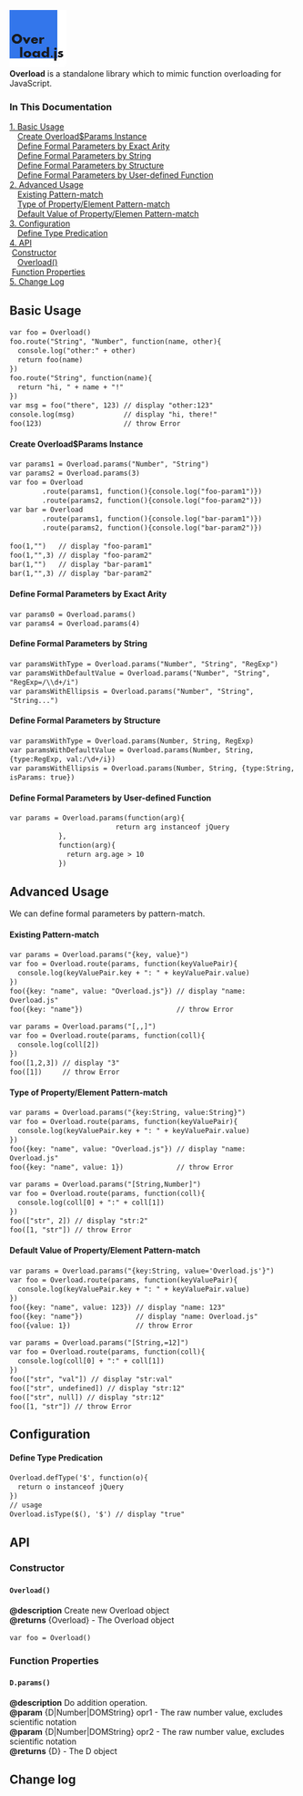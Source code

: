 ![](./logo.jpg)<br/>
**Overload** is a standalone library which to mimic function overloading for JavaScript.

### In This Documentation
[1. Basic Usage](#basic-usage)<br/>
&emsp;[Create Overload$Params Instance](#create-overloadparams-instance)<br/>
&emsp;[Define Formal Parameters by Exact Arity](#define-formal-parameters-by-exact-arity)<br/>
&emsp;[Define Formal Parameters by String](#define-formal-parameters-by-string)<br/>
&emsp;[Define Formal Parameters by Structure](#define-formal-parameters-by-structure)<br/>
&emsp;[Define Formal Parameters by User-defined Function](#define-formal-parameters-by-user-defined-function)<br/>
[2. Advanced Usage](#advanced-usage)<br/>
&emsp;[Existing Pattern-match](#existing-pattern-match)<br/>
&emsp;[Type of Property/Element Pattern-match](#type-of-propertyelement-pattern-match)<br/>
&emsp;[Default Value of Property/Elemen Pattern-match](default-value-of-propertyelement-pattern-match)<br/>
[3. Configuration](#configuration)<br/>
&emsp;[Define Type Predication](#define-type-predication)<br/>
[4. API](#api)<br/>
&nbsp;[Constructor](#constructor)<br/>
&emsp;[Overload()](#Overload)<br/>
&nbsp;[Function Properties](#function-properties)<br/>
[5. Change Log](#change-log)<br/>
## Basic Usage 
```
var foo = Overload()
foo.route("String", "Number", function(name, other){
  console.log("other:" + other)
  return foo(name)
})
foo.route("String", function(name){
  return "hi, " + name + "!"
})
var msg = foo("there", 123) // display "other:123"
console.log(msg)            // display "hi, there!"
foo(123)                    // throw Error
```
#### Create Overload$Params Instance
```
var params1 = Overload.params("Number", "String")
var params2 = Overload.params(3)
var foo = Overload
	    .route(params1, function(){console.log("foo-param1")})
	    .route(params2, function(){console.log("foo-param2")})
var bar = Overload
	    .route(params1, function(){console.log("bar-param1")})
	    .route(params2, function(){console.log("bar-param2")})

foo(1,"")   // display "foo-param1"
foo(1,"",3) // display "foo-param2"
bar(1,"")   // display "bar-param1"
bar(1,"",3) // display "bar-param2"
```
#### Define Formal Parameters by Exact Arity
```
var params0 = Overload.params()
var params4 = Overload.params(4)
```
#### Define Formal Parameters by String
```
var paramsWithType = Overload.params("Number", "String", "RegExp")
var paramsWithDefaultValue = Overload.params("Number", "String", "RegExp=/\\d+/i")
var paramsWithEllipsis = Overload.params("Number", "String", "String...")
```
#### Define Formal Parameters by Structure
```
var paramsWithType = Overload.params(Number, String, RegExp)
var paramsWithDefaultValue = Overload.params(Number, String, {type:RegExp, val:/\d+/i})
var paramsWithEllipsis = Overload.params(Number, String, {type:String, isParams: true})
```
#### Define Formal Parameters by User-defined Function
```
var params = Overload.params(function(arg){
                          return arg instanceof jQuery
			},
			function(arg){
			  return arg.age > 10
			})
```
## Advanced Usage 
We can define formal parameters by pattern-match.<br/>
#### Existing Pattern-match
```
var params = Overload.params("{key, value}")
var foo = Overload.route(params, function(keyValuePair){
  console.log(keyValuePair.key + ": " + keyValuePair.value)
})
foo({key: "name", value: "Overload.js"}) // display "name: Overload.js"
foo({key: "name"})                       // throw Error
```
```
var params = Overload.params("[,,]")
var foo = Overload.route(params, function(coll){
  console.log(coll[2])
})
foo([1,2,3]) // display "3"
foo([1])     // throw Error
```
#### Type of Property/Element Pattern-match
```
var params = Overload.params("{key:String, value:String}")
var foo = Overload.route(params, function(keyValuePair){
  console.log(keyValuePair.key + ": " + keyValuePair.value)
})
foo({key: "name", value: "Overload.js"}) // display "name: Overload.js"
foo({key: "name", value: 1})             // throw Error
```
```
var params = Overload.params("[String,Number]")
var foo = Overload.route(params, function(coll){
  console.log(coll[0] + ":" + coll[1])
})
foo(["str", 2]) // display "str:2"
foo([1, "str"]) // throw Error
```
#### Default Value of Property/Element Pattern-match
```
var params = Overload.params("{key:String, value='Overload.js'}")
var foo = Overload.route(params, function(keyValuePair){
  console.log(keyValuePair.key + ": " + keyValuePair.value)
})
foo({key: "name", value: 123}) // display "name: 123"
foo({key: "name"})             // display "name: Overload.js"
foo({value: 1})                // throw Error
```
```
var params = Overload.params("[String,=12]")
var foo = Overload.route(params, function(coll){
  console.log(coll[0] + ":" + coll[1])
})
foo(["str", "val"]) // display "str:val"
foo(["str", undefined]) // display "str:12"
foo(["str", null]) // display "str:12"
foo([1, "str"]) // throw Error
```
## Configuration
#### Define Type Predication
```
Overload.defType('$', function(o){
  return o instanceof jQuery
})
// usage
Overload.isType($(), '$') // display "true"
```
## API
### Constructor
#### `Overload()`
**@description** Create new Overload object<br/>
**@returns** {Overload} - The Overload object<br/>
```
var foo = Overload()
```

### Function Properties
#### `D.params()`
**@description** Do addition operation.<br/>
**@param** {D|Number|DOMString} opr1 - The raw number value, excludes scientific notation<br/>
**@param** {D|Number|DOMString} opr2 - The raw number value, excludes scientific notation<br/>
**@returns** {D} - The D object<br/>

## Change log
